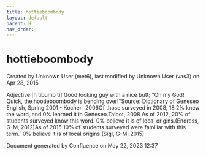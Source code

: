 ```yaml
---
title: hottieboombody
layout: default
parent: H
nav_order:
---
```


# hottieboombody

Created by  Unknown User (met6), last modified by  Unknown User (vas3) on Apr 28, 2015

Adjective [h tibumb ti] Good looking guy with a nice butt; &quot;Oh my God! Quick, the hootieboombody is bending over!&quot;Source: Dictionary of Geneseo English, Spring 2001 - Kocher- 2006Of those surveyed in 2008, 18.2% knew the word, and 0% learned it in Geneseo.Talbot, 2008 As of 2012, 20% of students surveyed know this word. 0% believe it is of local origins.(Endress, G-M, 2012)As of 2015 10% of students surveyed were familiar with this term.  0% believe it is of local origins.(Sigl, G-M, 2015)

Document generated by Confluence on May 22, 2023 12:37


